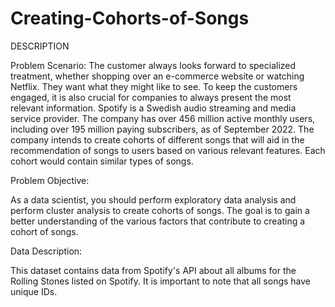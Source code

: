 # Creating-Cohorts-of-Songs

DESCRIPTION

Problem Scenario: The customer always looks forward to specialized treatment, whether shopping over an e-commerce website or watching Netflix. They want what they might like to see. To keep the customers engaged, it is also crucial for companies to always present the most relevant information. Spotify is a Swedish audio streaming and media service provider. The company has over 456 million active monthly users, including over 195 million paying subscribers, as of September 2022. The company intends to create cohorts of different songs that will aid in the recommendation of songs to users based on various relevant features. Each cohort would contain similar types of songs.

Problem Objective:

As a data scientist, you should perform exploratory data analysis and perform cluster analysis to create cohorts of songs. The goal is to gain a better understanding of the various factors that contribute to creating a cohort of songs.

Data Description:

This dataset contains data from Spotify's API about all albums for the Rolling Stones listed on Spotify. It is important to note that all songs have unique IDs.

